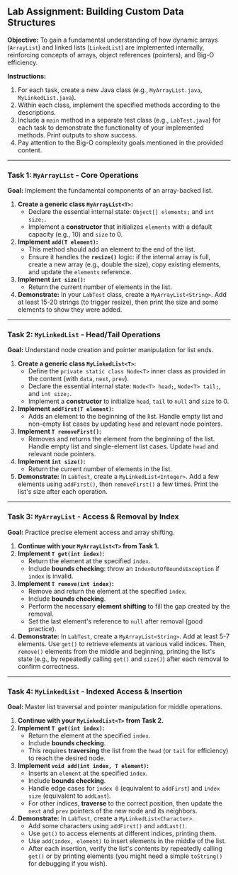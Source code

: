 
## Lab Assignment: Building Custom Data Structures

**Objective:** To gain a fundamental understanding of how dynamic arrays (`ArrayList`) and linked lists (`LinkedList`) are implemented internally, reinforcing concepts of arrays, object references (pointers), and Big-O efficiency.

**Instructions:**
1.  For each task, create a new Java class (e.g., `MyArrayList.java`, `MyLinkedList.java`).
2.  Within each class, implement the specified methods according to the descriptions.
3.  Include a `main` method in a separate test class (e.g., `LabTest.java`) for each task to demonstrate the functionality of your implemented methods. Print outputs to show success.
4.  Pay attention to the Big-O complexity goals mentioned in the provided content.

---

### Task 1: `MyArrayList` - Core Operations 

**Goal:** Implement the fundamental components of an array-backed list.

1.  **Create a generic class `MyArrayList<T>`:**
    * Declare the essential internal state: `Object[] elements;` and `int size;`.
    * Implement a **constructor** that initializes `elements` with a default capacity (e.g., 10) and `size` to 0.
2.  **Implement `add(T element)`:**
    * This method should add an element to the end of the list.
    * Ensure it handles the **`resize()`** logic: if the internal array is full, create a new array (e.g., double the size), copy existing elements, and update the `elements` reference.
3.  **Implement `int size()`:**
    * Return the current number of elements in the list.
4.  **Demonstrate:** In your `LabTest` class, create a `MyArrayList<String>`. Add at least 15-20 strings (to trigger resize), then print the size and some elements to show they were added.

---

### Task 2: `MyLinkedList` - Head/Tail Operations 

**Goal:** Understand node creation and pointer manipulation for list ends.

1.  **Create a generic class `MyLinkedList<T>`:**
    * Define the `private static class Node<T>` inner class as provided in the content (with `data`, `next`, `prev`).
    * Declare the essential internal state: `Node<T> head;`, `Node<T> tail;`, and `int size;`.
    * Implement a **constructor** to initialize `head`, `tail` to `null` and `size` to 0.
2.  **Implement `addFirst(T element)`:**
    * Adds an element to the beginning of the list. Handle empty list and non-empty list cases by updating `head` and relevant node pointers.
3.  **Implement `T removeFirst()`:**
    * Removes and returns the element from the beginning of the list. Handle empty list and single-element list cases. Update `head` and relevant node pointers.
4.  **Implement `int size()`:**
    * Return the current number of elements in the list.
5.  **Demonstrate:** In `LabTest`, create a `MyLinkedList<Integer>`. Add a few elements using `addFirst()`, then `removeFirst()` a few times. Print the list's size after each operation.

---

### Task 3: `MyArrayList` - Access & Removal by Index 

**Goal:** Practice precise element access and array shifting.

1.  **Continue with your `MyArrayList<T>` from Task 1.**
2.  **Implement `T get(int index)`:**
    * Return the element at the specified `index`.
    * Include **bounds checking**: throw an `IndexOutOfBoundsException` if `index` is invalid.
3.  **Implement `T remove(int index)`:**
    * Remove and return the element at the specified `index`.
    * Include **bounds checking**.
    * Perform the necessary **element shifting** to fill the gap created by the removal.
    * Set the last element's reference to `null` after removal (good practice).
4.  **Demonstrate:** In `LabTest`, create a `MyArrayList<String>`. Add at least 5-7 elements. Use `get()` to retrieve elements at various valid indices. Then, `remove()` elements from the middle and beginning, printing the list's state (e.g., by repeatedly calling `get()` and `size()`) after each removal to confirm correctness.

---

### Task 4: `MyLinkedList` - Indexed Access & Insertion 

**Goal:** Master list traversal and pointer manipulation for middle operations.

1.  **Continue with your `MyLinkedList<T>` from Task 2.**
2.  **Implement `T get(int index)`:**
    * Return the element at the specified `index`.
    * Include **bounds checking**.
    * This requires **traversing** the list from the `head` (or `tail` for efficiency) to reach the desired node.
3.  **Implement `void add(int index, T element)`:**
    * Inserts an `element` at the specified `index`.
    * Include **bounds checking**.
    * Handle edge cases for `index 0` (equivalent to `addFirst`) and `index size` (equivalent to `addLast`).
    * For other indices, **traverse** to the correct position, then update the `next` and `prev` pointers of the new node and its neighbors.
4.  **Demonstrate:** In `LabTest`, create a `MyLinkedList<Character>`.
    * Add some characters using `addFirst()` and `addLast()`.
    * Use `get()` to access elements at different indices, printing them.
    * Use `add(index, element)` to insert elements in the middle of the list.
    * After each insertion, verify the list's contents by repeatedly calling `get()` or by printing elements (you might need a simple `toString()` for debugging if you wish).

